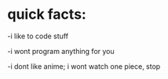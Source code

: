 # quick facts:

-i like to code stuff

-i wont program anything for you

-i dont like anime; i wont watch one piece, stop
